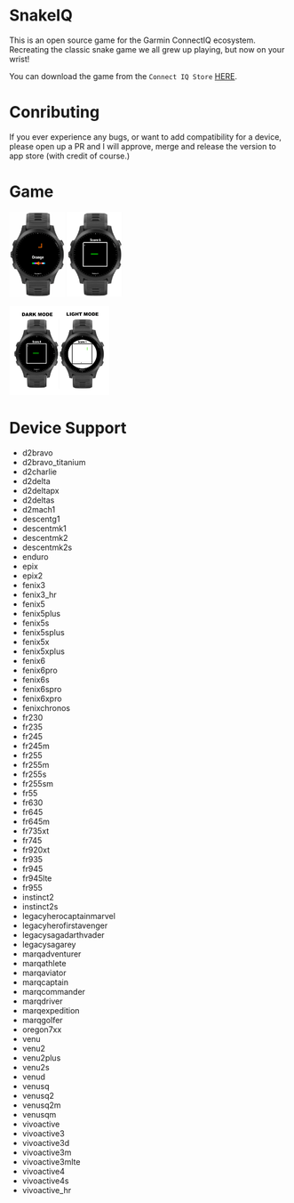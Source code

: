 # SnakeIQ

This is an open source game for the Garmin ConnectIQ ecosystem. Recreating the classic snake game we all grew up playing, but now on your wrist!

You can download the game from the `Connect IQ Store` [HERE](https://apps.garmin.com/apps/fd3c9346-c5ed-4337-bde7-76fc8270955e).

# Conributing 

If you ever experience any bugs, or want to add compatibility for a device, please open up a PR and I will approve, merge and release the version to app store (with credit of course.)

# Game

<p align="left">
<img src="ReadMeResources/ChangeSnakeColor.png" width="100" alt="">
<img src="ReadMeResources/GamePlay.png" width="100" alt="">
</p>

<p align="left">
<img src="ReadMeResources/DisplayMode.png" width="180" alt="">
</p>

# Device Support

- d2bravo
- d2bravo_titanium
- d2charlie
- d2delta
- d2deltapx
- d2deltas
- d2mach1
- descentg1
- descentmk1
- descentmk2
- descentmk2s
- enduro
- epix
- epix2
- fenix3
- fenix3_hr
- fenix5
- fenix5plus
- fenix5s
- fenix5splus
- fenix5x
- fenix5xplus
- fenix6
- fenix6pro
- fenix6s
- fenix6spro
- fenix6xpro
- fenixchronos
- fr230
- fr235
- fr245
- fr245m
- fr255
- fr255m
- fr255s
- fr255sm
- fr55
- fr630
- fr645
- fr645m
- fr735xt
- fr745
- fr920xt
- fr935
- fr945
- fr945lte
- fr955
- instinct2
- instinct2s
- legacyherocaptainmarvel
- legacyherofirstavenger
- legacysagadarthvader
- legacysagarey
- marqadventurer
- marqathlete
- marqaviator
- marqcaptain
- marqcommander
- marqdriver
- marqexpedition
- marqgolfer
- oregon7xx
- venu
- venu2
- venu2plus
- venu2s
- venud
- venusq
- venusq2
- venusq2m
- venusqm
- vivoactive
- vivoactive3
- vivoactive3d
- vivoactive3m
- vivoactive3mlte
- vivoactive4
- vivoactive4s
- vivoactive_hr
